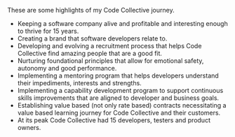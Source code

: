 These are some highlights of my Code Collective journey.
  
- Keeping a software company alive and profitable and interesting enough to thrive for 15 years.
- Creating a brand that software developers relate to.
- Developing and evolving a recruitment process that helps Code Collective find amazing people that are a good fit.
- Nurturing foundational principles that allow for emotional safety, autonomy and good performance.
- Implementing a mentoring program that helps developers understand their impediments, interests and strengths.
- Implementing a capability development program to support continuous skills improvements that are aligned to developer and business goals.
- Establishing value based (not only rate based) contracts necessitating a value based learning journey for Code Collective and their customers.
- At its peak Code Collective had 15 developers, testers and product owners.